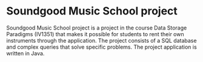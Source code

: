 # Soundgood Music School project 
Soundgood Music School project is a project in the course Data Storage Paradigms (IV1351) that makes it possible for students to rent their own instruments through the application. The project consists of a SQL database and complex queries that solve specific problems. The project application is written in Java. 
